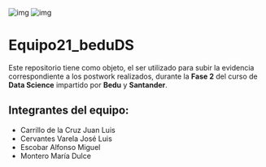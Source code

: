 ![img](https://encrypted-tbn0.gstatic.com/images?q=tbn:ANd9GcQ0Rn7E1rCIZY9Yak4UZoA0hiNM4n0xLKZXbQ&usqp=CAU) ![img](https://encrypted-tbn0.gstatic.com/images?q=tbn:ANd9GcQSR7ctjl2SNoJ75wmNwRxXuI83QC8SYvcNVg&usqp=CAU) 

# Equipo21_beduDS

Este repositorio tiene como objeto, el ser utilizado para subir la evidencia correspondiente a los postwork realizados, durante la **Fase 2** del curso de **Data Science** impartido por **Bedu** y **Santander**.

## Integrantes del equipo:
* Carrillo de la Cruz Juan Luis
* Cervantes Varela José Luis
* Escobar Alfonso Miguel 
* Montero María Dulce




